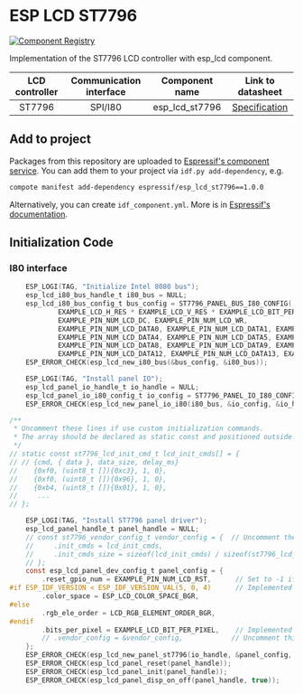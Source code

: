 # ESP LCD ST7796

[![Component Registry](https://components.espressif.com/components/espressif/esp_lcd_st7796/badge.svg)](https://components.espressif.com/components/espressif/esp_lcd_st7796)

Implementation of the ST7796 LCD controller with esp_lcd component.

| LCD controller | Communication interface | Component name | Link to datasheet |
| :------------: | :---------------------: | :------------: | :---------------: |
| ST7796         | SPI/I80                 | esp_lcd_st7796 | [Specification](https://www.displayfuture.com/Display/datasheet/controller/ST7796s.pdf) |

## Add to project

Packages from this repository are uploaded to [Espressif's component service](https://components.espressif.com/).
You can add them to your project via `idf.py add-dependency`, e.g.

```bash
compote manifest add-dependency espressif/esp_lcd_st7796==1.0.0
```

Alternatively, you can create `idf_component.yml`. More is in [Espressif's documentation](https://docs.espressif.com/projects/esp-idf/en/latest/esp32/api-guides/tools/idf-component-manager.html).

## Initialization Code

### I80 interface

```c
    ESP_LOGI(TAG, "Initialize Intel 8080 bus");
    esp_lcd_i80_bus_handle_t i80_bus = NULL;
    esp_lcd_i80_bus_config_t bus_config = ST7796_PANEL_BUS_I80_CONFIG(
            EXAMPLE_LCD_H_RES * EXAMPLE_LCD_V_RES * EXAMPLE_LCD_BIT_PER_PIXEL / 8, EXAMPLE_LCD_DATA_WIDTH,
            EXAMPLE_PIN_NUM_LCD_DC, EXAMPLE_PIN_NUM_LCD_WR,
            EXAMPLE_PIN_NUM_LCD_DATA0, EXAMPLE_PIN_NUM_LCD_DATA1, EXAMPLE_PIN_NUM_LCD_DATA2, EXAMPLE_PIN_NUM_LCD_DATA3,
            EXAMPLE_PIN_NUM_LCD_DATA4, EXAMPLE_PIN_NUM_LCD_DATA5, EXAMPLE_PIN_NUM_LCD_DATA6, EXAMPLE_PIN_NUM_LCD_DATA7,
            EXAMPLE_PIN_NUM_LCD_DATA8, EXAMPLE_PIN_NUM_LCD_DATA9, EXAMPLE_PIN_NUM_LCD_DATA10, EXAMPLE_PIN_NUM_LCD_DATA11,
            EXAMPLE_PIN_NUM_LCD_DATA12, EXAMPLE_PIN_NUM_LCD_DATA13, EXAMPLE_PIN_NUM_LCD_DATA14, EXAMPLE_PIN_NUM_LCD_DATA15);
    ESP_ERROR_CHECK(esp_lcd_new_i80_bus(&bus_config, &i80_bus));

    ESP_LOGI(TAG, "Install panel IO");
    esp_lcd_panel_io_handle_t io_handle = NULL;
    esp_lcd_panel_io_i80_config_t io_config = ST7796_PANEL_IO_I80_CONFIG(EXAMPLE_PIN_NUM_LCD_CS, example_callback, &example_callback_ctx);
    ESP_ERROR_CHECK(esp_lcd_new_panel_io_i80(i80_bus, &io_config, &io_handle));

/**
 * Uncomment these lines if use custom initialization commands.
 * The array should be declared as static const and positioned outside the function.
 */
// static const st7796_lcd_init_cmd_t lcd_init_cmds[] = {
// // {cmd, { data }, data_size, delay_ms}
//    {0xf0, (uint8_t []){0xc3}, 1, 0},
//    {0xf0, (uint8_t []){0x96}, 1, 0},
//    {0xb4, (uint8_t []){0x01}, 1, 0},
//     ...
// };

    ESP_LOGI(TAG, "Install ST7796 panel driver");
    esp_lcd_panel_handle_t panel_handle = NULL;
    // const st7796_vendor_config_t vendor_config = {  // Uncomment these lines if use custom initialization commands
    //     .init_cmds = lcd_init_cmds,
    //     .init_cmds_size = sizeof(lcd_init_cmds) / sizeof(st7796_lcd_init_cmd_t),
    // };
    const esp_lcd_panel_dev_config_t panel_config = {
        .reset_gpio_num = EXAMPLE_PIN_NUM_LCD_RST,      // Set to -1 if not use
#if ESP_IDF_VERSION < ESP_IDF_VERSION_VAL(5, 0, 4)      // Implemented by LCD command `36h`
        .color_space = ESP_LCD_COLOR_SPACE_BGR,
#else
        .rgb_ele_order = LCD_RGB_ELEMENT_ORDER_BGR,
#endif
        .bits_per_pixel = EXAMPLE_LCD_BIT_PER_PIXEL,    // Implemented by LCD command `3Ah` (16/18/24)
        // .vendor_config = &vendor_config,            // Uncomment this line if use custom initialization commands
    };
    ESP_ERROR_CHECK(esp_lcd_new_panel_st7796(io_handle, &panel_config, &panel_handle));
    ESP_ERROR_CHECK(esp_lcd_panel_reset(panel_handle));
    ESP_ERROR_CHECK(esp_lcd_panel_init(panel_handle));
    ESP_ERROR_CHECK(esp_lcd_panel_disp_on_off(panel_handle, true));
```
